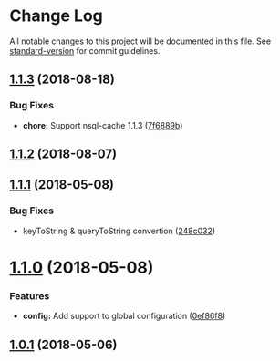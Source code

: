 # Change Log

All notable changes to this project will be documented in this file. See [standard-version](https://github.com/conventional-changelog/standard-version) for commit guidelines.

<a name="1.1.3"></a>
## [1.1.3](https://github.com/sebelga/nsql-cache-datastore/compare/v1.1.2...v1.1.3) (2018-08-18)


### Bug Fixes

* **chore:** Support nsql-cache 1.1.3 ([7f6889b](https://github.com/sebelga/nsql-cache-datastore/commit/7f6889b))



<a name="1.1.2"></a>
## [1.1.2](https://github.com/sebelga/nsql-cache-datastore/compare/v1.1.1...v1.1.2) (2018-08-07)



<a name="1.1.1"></a>
## [1.1.1](https://github.com/sebelga/nsql-cache-datastore/compare/v1.1.0...v1.1.1) (2018-05-08)


### Bug Fixes

* keyToString & queryToString convertion ([248c032](https://github.com/sebelga/nsql-cache-datastore/commit/248c032))



<a name="1.1.0"></a>
# [1.1.0](https://github.com/sebelga/nsql-cache-datastore/compare/v1.0.1...v1.1.0) (2018-05-08)


### Features

* **config:** Add support to global configuration ([0ef86f8](https://github.com/sebelga/nsql-cache-datastore/commit/0ef86f8))



<a name="1.0.1"></a>
## [1.0.1](https://github.com/sebelga/nsql-cache-datastore/compare/v1.0.0...v1.0.1) (2018-05-06)

